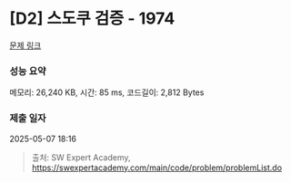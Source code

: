 # [D2] 스도쿠 검증 - 1974 

[문제 링크](https://swexpertacademy.com/main/code/problem/problemDetail.do?contestProbId=AV5Psz16AYEDFAUq) 

### 성능 요약

메모리: 26,240 KB, 시간: 85 ms, 코드길이: 2,812 Bytes

### 제출 일자

2025-05-07 18:16



> 출처: SW Expert Academy, https://swexpertacademy.com/main/code/problem/problemList.do